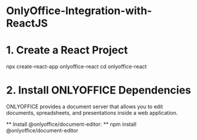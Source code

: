 # OnlyOffice-Integration-with-ReactJS
# 1. Create a React Project
npx create-react-app onlyoffice-react
cd onlyoffice-react

# 2. Install ONLYOFFICE Dependencies
ONLYOFFICE provides a document server that allows you to edit documents, spreadsheets, and presentations inside a web application.

** Install @onlyoffice/document-editor: **
npm install @onlyoffice/document-editor
